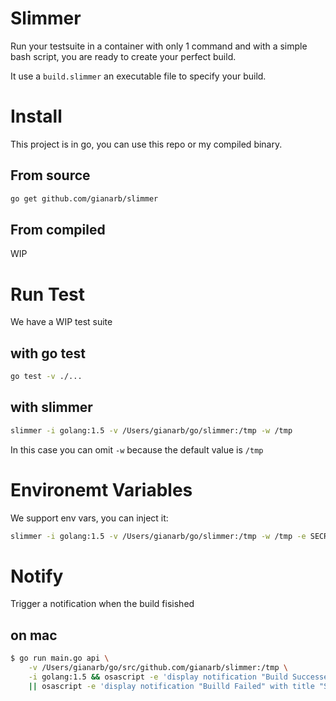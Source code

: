 # Slimmer

Run your testsuite in a container with only 1 command and with a simple bash
script, you are ready to create your perfect build.

It use a `build.slimmer` an executable file to specify your build.

# Install
This project is in go, you can use this repo or my compiled binary.

## From source
```bash
go get github.com/gianarb/slimmer
```

## From compiled
WIP

# Run Test
We have a WIP test suite

## with go test
```bash
go test -v ./...
```

## with slimmer
```bash
slimmer -i golang:1.5 -v /Users/gianarb/go/slimmer:/tmp -w /tmp
```
In this case you can omit `-w` because the default value is `/tmp`

# Environemt Variables
We support env vars, you can inject it:
```bash
slimmer -i golang:1.5 -v /Users/gianarb/go/slimmer:/tmp -w /tmp -e SECRET_TOKEN=43t3gse4ts4st4ts4s
```

# Notify 
Trigger a notification when the build fisished

## on mac
```bash
$ go run main.go api \
    -v /Users/gianarb/go/src/github.com/gianarb/slimmer:/tmp \
    -i golang:1.5 && osascript -e 'display notification "Build Successed" with title "Slimmer"' \
    || osascript -e 'display notification "Builld Failed" with title "Slimmer"'
```
